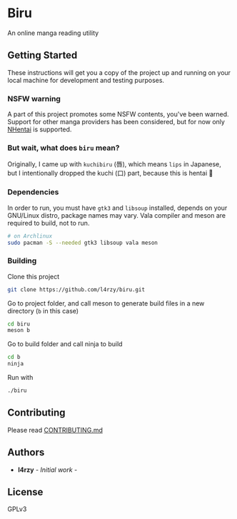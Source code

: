 # Biru

An online manga reading utility

## Getting Started

These instructions will get you a copy of the project up and running on your local machine for development and testing purposes.

### NSFW warning

A part of this project promotes some NSFW contents, you've been warned. Support for other manga providers has been considered, but for now only [NHentai](https://nhentai.net) is supported.

### But wait, what does `biru` mean?

Originally, I came up with `kuchibiru` (唇), which means `lips` in Japanese, but I intentionally dropped the kuchi (口) part, because this is hentai 🤫

### Dependencies

In order to run, you must have `gtk3` and `libsoup` installed, depends on your GNU/Linux distro, package names may vary. Vala compiler and meson are required to build, not to run.

```sh
# on Archlinux
sudo pacman -S --needed gtk3 libsoup vala meson
```

### Building

Clone this project

```sh
git clone https://github.com/l4rzy/biru.git
```

Go to project folder, and call meson to generate build files in a new directory (`b` in this case)

```sh
cd biru
meson b
```

Go to build folder and call ninja to build

```sh
cd b
ninja
```

Run with

```sh
./biru
```

## Contributing

Please read [CONTRIBUTING.md](CONTRIBUTING.md)

## Authors

* **l4rzy** - *Initial work* -

## License

GPLv3
